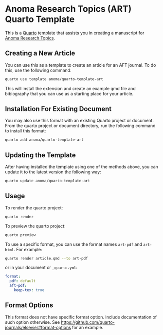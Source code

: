 # Anoma Research Topics (ART) Quarto Template

This is a [Quarto](https://quarto.org) template that assists you in creating a manuscript for [Anoma Research Topics](https://art.anoma.net).

## Creating a New Article

You can use this as a template to create an article for an AFT journal. To do this, use the following command:

```bash
quarto use template anoma/quarto-template-art
```

This will install the extension and create an example qmd file and bibiography that you can use as a starting place for your article.

## Installation For Existing Document

You may also use this format with an existing Quarto project or document.
From the quarto project or document directory, run the following command to install this format:

```bash
quarto add anoma/quarto-template-art
```

## Updating the Template

After having installed the template using one of the methods above,
you can update it to the latest version the following way:

```bash
quarto update anoma/quarto-template-art
```

## Usage

To render the quarto project:

```bash
quarto render
```

To preview the quarto project:

```bash
quarto preview
```

To use a specific format, you can use the format names `art-pdf` and `art-html`. For example:

```bash
quarto render article.qmd --to art-pdf
```

or in your document or `_quarto.yml`:

```yaml
format:
  pdf: default
  aft-pdf:
    keep-tex: true
```

## Format Options

This format does not have specific format option. Include documentation of such option otherwise. See <https://github.com/quarto-journals/elsevier#format-options> for an example.
